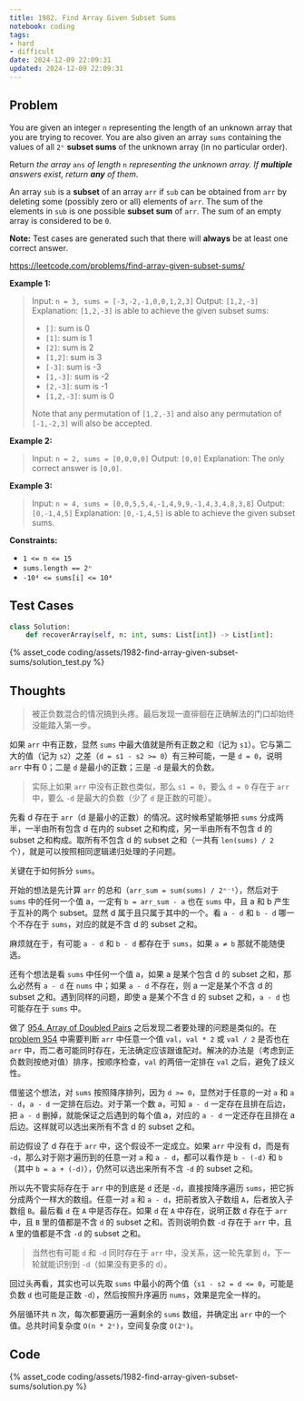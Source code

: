 ```yaml
---
title: 1982. Find Array Given Subset Sums
notebook: coding
tags:
- hard
- difficult
date: 2024-12-09 22:09:31
updated: 2024-12-09 22:09:31
---
```

## Problem

You are given an integer `n` representing the length of an unknown array that you are trying to recover. You are also given an array `sums` containing the values of all `2ⁿ` **subset sums** of the unknown array (in no particular order).

Return _the array_ `ans` _of length_ `n` _representing the unknown array. If **multiple** answers exist, return **any** of them_.

An array `sub` is a **subset** of an array `arr` if `sub` can be obtained from `arr` by deleting some (possibly zero or all) elements of `arr`. The sum of the elements in `sub` is one possible **subset sum** of `arr`. The sum of an empty array is considered to be `0`.

**Note:** Test cases are generated such that there will **always** be at least one correct answer.

<https://leetcode.com/problems/find-array-given-subset-sums/>

**Example 1:**

> Input: `n = 3, sums = [-3,-2,-1,0,0,1,2,3]`
> Output: `[1,2,-3]`
> Explanation: `[1,2,-3]` is able to achieve the given subset sums:
>
> - `[]`: sum is 0
> - `[1]`: sum is 1
> - `[2]`: sum is 2
> - `[1,2]`: sum is 3
> - `[-3]`: sum is -3
> - `[1,-3]`: sum is -2
> - `[2,-3]`: sum is -1
> - `[1,2,-3]`: sum is 0
>
> Note that any permutation of `[1,2,-3]` and also any permutation of `[-1,-2,3]` will also be accepted.

**Example 2:**

> Input: `n = 2, sums = [0,0,0,0]`
> Output: `[0,0]`
> Explanation: The only correct answer is `[0,0]`.

**Example 3:**

> Input: `n = 4, sums = [0,0,5,5,4,-1,4,9,9,-1,4,3,4,8,3,8]`
> Output: `[0,-1,4,5]`
> Explanation: `[0,-1,4,5]` is able to achieve the given subset sums.

**Constraints:**

- `1 <= n <= 15`
- `sums.length == 2ⁿ`
- `-10⁴ <= sums[i] <= 10⁴`

## Test Cases

``` python
class Solution:
    def recoverArray(self, n: int, sums: List[int]) -> List[int]:
```

{% asset_code coding/assets/1982-find-array-given-subset-sums/solution_test.py %}

## Thoughts

> 被正负数混合的情况搞到头疼。最后发现一直徘徊在正确解法的门口却始终没能踏入第一步。

如果 `arr` 中有正数，显然 `sums` 中最大值就是所有正数之和（记为 `s1`）。它与第二大的值（记为 `s2`）之差（`d = s1 - s2 >= 0`）有三种可能，一是 `d = 0`，说明 `arr` 中有 0；二是 `d` 是最小的正数；三是 `-d` 是最大的负数。

> 实际上如果 `arr` 中没有正数也类似，那么 `s1 = 0`，要么 `d = 0` 存在于 `arr` 中，要么 `-d` 是最大的负数（少了 `d` 是正数的可能）。

先看 d 存在于 `arr`（d 是最小的正数）的情况。这时候希望能够把 `sums` 分成两半，一半由所有包含 d 在内的 subset 之和构成，另一半由所有不包含 d 的 subset 之和构成。取所有不包含 d 的 subset 之和（一共有 `len(sums) / 2` 个），就是可以按照相同逻辑递归处理的子问题。

关键在于如何拆分 `sums`。

开始的想法是先计算 `arr` 的总和（`arr_sum = sum(sums) / 2ⁿ⁻¹`），然后对于 `sums` 中的任何一个值 a，一定有 `b = arr_sum - a` 也在 `sums` 中，且 a 和 b 产生于互补的两个 subset。显然 d 属于且只属于其中的一个。看 `a - d` 和 `b - d` 哪一个不存在于 `sums`，对应的就是不含 d 的 subset 之和。

麻烦就在于，有可能 `a - d` 和 `b - d` 都存在于 `sums`，如果 `a ≠ b` 那就不能随便选。

还有个想法是看 `sums` 中任何一个值 a，如果 a 是某个包含 d 的 subset 之和，那么必然有 `a - d` 在 `nums` 中；如果 `a - d` 不存在，则 a 一定是某个不含 d 的 subset 之和。遇到同样的问题，即使 a 是某个不含 d 的 subset 之和，`a - d` 也可能存在于 `sums` 中。

做了 [954. Array of Doubled Pairs](954-array-of-doubled-pairs) 之后发现二者要处理的问题是类似的。在 [problem 954](954-array-of-doubled-pairs) 中需要判断 `arr` 中任意一个值 `val`，`val * 2` 或 `val / 2` 是否也在 `arr` 中，而二者可能同时存在，无法确定应该跟谁配对。解决的办法是（考虑到正负数则按绝对值）排序，按顺序检查，`val` 的两倍一定排在 `val` 之后，避免了歧义性。

借鉴这个想法，对 `sums` 按照降序排列，因为 `d >= 0`，显然对于任意的一对 `a` 和 `a - d`，`a - d` 一定排在后边。对于第一个数 a，可知 `a - d` 一定存在且排在后边，把 `a - d` 删掉，就能保证之后遇到的每个值 a，对应的 `a - d` 一定还存在且排在 a 后边。这样就可以选出来所有不含 d 的 subset 之和。

前边假设了 d 存在于 `arr` 中，这个假设不一定成立。如果 `arr` 中没有 d，而是有 `-d`，那么对于刚才遍历到的任意一对 `a` 和 `a - d`，都可以看作是 `b - (-d)` 和 `b`（其中 `b = a + (-d)`），仍然可以选出来所有不含 `-d` 的 subset 之和。

所以先不管实际存在于 `arr` 中的到底是 `d` 还是 `-d`，直接按降序遍历 `sums`，把它拆分成两个一样大的数组。任意一对 `a` 和 `a - d`，把前者放入子数组 `A`，后者放入子数组 `B`。最后看 `d` 在 `A` 中是否存在。如果 `d` 在 `A` 中存在，说明正数 `d` 存在于 `arr` 中，且 `B` 里的值都是不含 `d` 的 subset 之和。否则说明负数 `-d` 存在于 `arr` 中，且 `A` 里的值都是不含 `-d` 的 subset 之和。

> 当然也有可能 `d` 和 `-d` 同时存在于 `arr` 中，没关系，这一轮先拿到 `d`，下一轮就能识别到 `-d`（如果没有更多的 `d`）。

回过头再看，其实也可以先取 `sums` 中最小的两个值（`s1 - s2 = d <= 0`，可能是负数 `d` 也可能是正数 `-d`），然后按照升序遍历 `nums`，效果是完全一样的。

外层循环共 n 次，每次都要遍历一遍剩余的 `sums` 数组，并确定出 `arr` 中的一个值。总共时间复杂度 `O(n * 2ⁿ)`，空间复杂度 `O(2ⁿ)`。

## Code

{% asset_code coding/assets/1982-find-array-given-subset-sums/solution.py %}
